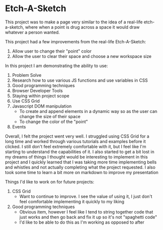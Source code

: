 # Etch-A-Sketch

This project was to make a page very similar to the idea of a real-life etch-a-sketch, where when a point is drug across a space it would draw whatever a person wanted.

This project had a few improvements from the real-life Etch-A-Sketch:

1. Allow user to change their "point" color
2. Allow the user to clear their space and choose a new workspace size

In this project I am demonstrating the ability to use:

1. Problem Solve
2. Research how to use various JS functions and use variables in CSS
3. Good programming techniques
4. Browser Developer Tools
5. Staying within project scope
6. Use CSS Grid
7. Javascript DOM manipulation
   - To create and append elements in a dynamic way so as the user can change the size of their space
   - To change the color of the "point"
8. Events

Overall, I felt the project went very well. I struggled using CSS Grid for a long time and worked through various tutorials and examples before it clicked. I still don't feel extremely comfortable with it, but I feel like I'm starting to understand the capabilities of it. I also started to get a bit lost in my dreams of things I thought would be interesting to implement in this project and I quickly learned that I was taking more time implementing bells and whistles and not actually completing what the project requested. I also took some time to learn a bit more on markdown to improve my presentation

Things I'd like to work on for future projects:

1. CSS Grid
   - Want to continue to improve. I see the value of using it, I just don't feel comfortable implementing it quickly to my liking
2. Good programming techniques
   - Obvious item, however I feel like I tend to string together code that just works and then go back and fix it up so it's not "spaghetti code"
   - I'd like to be able to do this as I'm working as opposed to after
